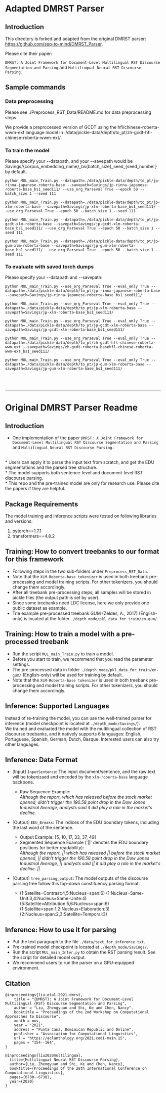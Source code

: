 # Adapted DMRST Parser

## Introduction

This directory is forked and adapted from the original DMRST parser: https://github.com/seq-to-mind/DMRST_Parser.

Please cite their paper:

`DMRST: A Joint Framework for Document-Level Multilingual RST Discourse Segmentation and Parsing` and `Multilingual Neural RST Discourse Parsing.`


## Sample commands

### Data preprocessing
Please see ./Preprocess_RST_Data/README.md for data preprocessing steps.

We provide a preprocessed version of GCDT using the hfl/chinese-roberta-wwm-ext language model in  ./data/pickle-data/depth/to_pt/zh-gcdt-hfl-chinese-roberta-wwm-ext/.


### To train the model

Please specify your --datapath, and your --savepath would be Savings/{corpus\_embedding\_name}\_bs{batch\_size}\_seed\_{seed_number} by default.

`python MUL_main_Train.py --datapath=./data/pickle-data/depth/to_pt/jp-rinna-japanese-roberta-base --savepath=Savings/jp-rinna-japanese-roberta-base_bs1_seed111/ --use_org_Parseval True --epoch 50 --batch_size 1 --seed 111`

`python MUL_main_Train.py --datapath=./data/pickle-data/depth/to_pt/jp-xlm-roberta-base --savepath=Savings/jp-xlm-roberta-base_bs1_seed111/ --use_org_Parseval True --epoch 50 --batch_size 1 --seed 111`

`python MUL_main_Train.py --datapath=./data/pickle-data/depth/to_pt/jp-gcdt-xlm-roberta-base --savepath=Savings/jp-gcdt-xlm-roberta-base_bs1_seed111/ --use_org_Parseval True --epoch 50 --batch_size 1 --seed 111`

`python MUL_main_Train.py --datapath=./data/pickle-data/depth/to_pt/jp-gum-xlm-roberta-base --savepath=Savings/jp-gum-xlm-roberta-base_bs1_seed111/ --use_org_Parseval True --epoch 50 --batch_size 1 --seed 111`

### To evaluate with saved torch dumps

Please specify your --datapath and --savepath:

`python MUL_main_Train.py --use_org_Parseval True --eval_only True --datapath=./data/pickle-data/depth/to_pt/jp-rinna-japanese-roberta-base --savepath=Savings/jp-rinna-japanese-roberta-base_bs1_seed111/`

`python MUL_main_Train.py --use_org_Parseval True --eval_only True --datapath=./data/pickle-data/depth/to_pt/jp-xlm-roberta-base --savepath=Savings/jp-xlm-roberta-base_bs1_seed111/`

`python MUL_main_Train.py --use_org_Parseval True --eval_only True --datapath=./data/pickle-data/depth/to_pt/jp-gcdt-xlm-roberta-base --savepath=Savings/jp-gcdt-xlm-roberta-base_bs1_seed111/`

`python MUL_main_Train.py --use_org_Parseval True --eval_only True --datapath=./data/pickle-data/depth/to_pt/zh-gcdt-hfl-chinese-roberta-wwm-ext --savepath=Savings/zh-gcdt-roberta-basehfl-chinese-roberta-wwm-ext_bs1_seed111/`

`python MUL_main_Train.py --use_org_Parseval True --eval_only True --datapath=./data/pickle-data/depth/to_pt/jp-gum-xlm-roberta-base --savepath=Savings/jp-gum-xlm-roberta-base_bs1_seed111/`
 


<br>
<br>
<hr>

# Original DMRST Parser Readme

## Introduction
* One implementation of the paper `DMRST: A Joint Framework for Document-Level Multilingual RST Discourse Segmentation and Parsing` and `Multilingual Neural RST Discourse Parsing.`
 <br>
* Users can apply it to parse the input text from scratch, and get the EDU segmentations and the parsed tree structure. <br>
* The model supports both sentence-level and document-level RST discourse parsing. <br>
* This repo and the pre-trained model are only for research use. Please cite the papers if they are helpful. <br>

## Package Requirements
The model training and inference scripts were tested on following libraries and versions:
1. pytorch==1.7.1
2. transformers==4.8.2

## Training: How to convert treebanks to our format for this framework
* Following steps in the two sub-folders under `Preprocess_RST_Data`.
* Note that the `XLM-Roberta-base tokenizer` is used in both treebank pre-processing and model training scripts. For other tokenizers, you should change them accordingly.
* After all treebank pre-processing steps, all samples will be stored in pickle files (the output path is set by user).
* Since some treebanks need LDC license, here we only provide one public dataset as example.
* Tne example pre-processed treebank GUM (Zeldes, A., 2017) (English-only) is located at the folder `./depth_mode/pkl_data_for_train/en-gum/`.

## Training: How to train a model with a pre-processed treebank
* Run the script `MUL_main_Train.py` to train a model.  
* Before you start to train, we recommend that you read the parameter settings. 
* The pre-processed data in folder `./depth_mode/pkl_data_for_train/en-gum/` (English-only) will be used for training by default.
* Note that the `XLM-Roberta-base tokenizer` is used in both treebank pre-processing and model training scripts. For other tokenizers, you should change them accordingly.

## Inference: Supported Languages
Instead of re-training the model, you can use the well-trained parser for inference (model checkpoint is located at `./depth_mode/Savings/`). <br>
We trained and evaluated the model with the multilingual collection of RST discourse treebanks, and it natively supports 6 languages: English, Portuguese, Spanish, German, Dutch, Basque. Interested users can also try other languages.

## Inference: Data Format
* [Input] `InputSentence`: The input document/sentence, and the raw text will be tokenizaed and encoded by the `xlm-roberta-base` language backbone. <br>
    * Raw Sequence Example: <br>
    *Although the report, which has released before the stock market opened, didn't trigger the 190.58 point drop in the Dow Jones Industrial Average, analysts said it did play a role in the market's decline.* <br>

* [Output] `EDU_Breaks`: The indices of the EDU boundary tokens, including the last word of the sentence. <br>
    * Output Example: [5, 10, 17, 33, 37, 49] <br>
    * Segmented Sequence Example ('||' denotes the EDU boundary positions for better readability):  <br>
    *Although the report, || which has released || before the stock market opened, || didn't trigger the 190.58 point drop in the Dow Jones Industrial Average, || analysts said || it did play a role in the market's decline. ||* <br>

* [Output] `tree_parsing_output`: The model outputs of the discourse parsing tree follow this top-down constituency parsing format. <br>
   * (1:Satellite=Contrast:4,5:Nucleus=span:6) (1:Nucleus=Same-Unit:3,4:Nucleus=Same-Unite:4) (5:Satellite=Attribution:5,6:Nucleus=span:6) (1:Satellite=span:1,2:Nucleus=Elaboration:3) (2:Nucleus=span:2,3:Satellite=Temporal:3) <br>

## Inference: How to use it for parsing
* Put the text paragraph to the file `./data/text_for_inference.txt`. <br>
* Pre-trained model checkpoint is located at `./depth_mode/Savings/`. <br>
* Run the script `MUL_main_Infer.py` to obtain the RST parsing result. See the script for detailed model output. <br>
* We recommend users to run the parser on a GPU-equipped environment. <br>

## Citation
```
@inproceedings{liu-etal-2021-dmrst,
    title = "{DMRST}: A Joint Framework for Document-Level Multilingual {RST} Discourse Segmentation and Parsing",
    author = "Liu, Zhengyuan and Shi, Ke and Chen, Nancy",
    booktitle = "Proceedings of the 2nd Workshop on Computational Approaches to Discourse",
    month = nov,
    year = "2021",
    address = "Punta Cana, Dominican Republic and Online",
    publisher = "Association for Computational Linguistics",
    url = "https://aclanthology.org/2021.codi-main.15",
    pages = "154--164",
}
```
```
@inproceedings{liu2020multilingual,
  title={Multilingual Neural RST Discourse Parsing},
  author={Liu, Zhengyuan and Shi, Ke and Chen, Nancy},
  booktitle={Proceedings of the 28th International Conference on Computational Linguistics},
  pages={6730--6738},
  year={2020}
}
```


